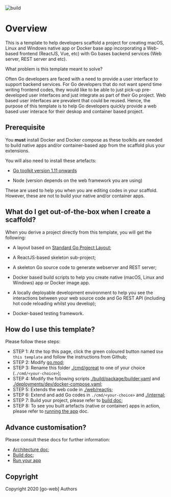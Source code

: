 ![build](https://github.com/paulwizviz/go-web/workflows/build/badge.svg)

# Overview

This is a template to help developers scaffold a project for creating macOS, Linux and Windows native app or Docker base app incorporating a Web-based frontend (ReactJS, Vue, etc) with Go bases backend services (Web server, REST server and etc).

What problem is this template meant to solve?

Often Go developers are faced with a need to provide a user interface to support backend services. For Go developers that do not want spend time writing frontend codes, they would like to be able to just pick-up pre-developed user interfaces and just integrate as part of their Go project. Web based user interfaces are prevalent that could be reused. Hence, the purpose of this template is to help Go developers quickly provide a web based user interace for their deskop and container based project.

## Prerequisite

You **must** install Docker and Docker compose as these toolkits are needed to build native apps and/or container-based app from the scaffold plus your extensions.

You will also need to install these artefacts:

* [Go toolkit version 1.11 onwards](https://blog.golang.org/)

* Node (version depends on the web framework you are using)

These are used to help you when you are editing codes in your scaffold. However, these are not to build your native and/or container apps.

## <a name="out-of-the-box">What do I get out-of-the-box when I create a scaffold</a>?

When you derive a project directly from this template, you will get the following:

* A layout based on [Standard Go Project Layout](https://github.com/golang-standards/project-layout);

* A ReactJS-based skeleton sub-project;

* A skeleton Go source code to generate webserver and REST server;

* Docker based build scripts to help you create native (macOS, Linux and Windows) app or Docker image app.

* A locally deployable development environment to help you see the interactions between your web source code and Go REST API (including hot code reloading whilst you develop);

* Docker-based testing framework.

## How do I use this template?

Please follow these steps:

* STEP 1: At the top this page, click the green coloured button named `Use this template` and follow the instructions from Github;
* STEP 2: Modify [go.mod](./go.mod);
* STEP 3: Rename this folder [./cmd/goreat](./cmd/goreact) to one of your choice (`./cmd/<your-choice>`);
* STEP 4: Modify the following scripts [./build/package/builder.yaml](./build/package/builder.yaml) and [./deployments/dev/docker-compose.yaml](./deployments/dev/docker-compose.yaml);
* STEP 5: Extends the web code in [./web/reactjs](./web/reactjs);
* STEP 6: Extend and add Go codes in `./cmd/<your-choice>` and [./internal](./internal);
* STEP 7: Build your project, please refer to [build doc](./docs/Build.md);
* STEP 8: To see you built artefacts (native or container) apps in action, please refer to [running the app](./docs/Run.md) doc.

## Advance customisation?

Please consult these docs for further information:

* [Architecture doc](./docs/Arch.md);
* [Build doc](./docs/Build.md);
* [Run your app](./docs/Run.md)

## Copyright

Copyright 2020 [go-web] Authors